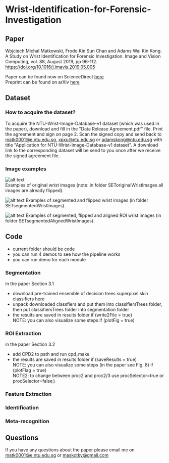 # Wrist-Identification-for-Forensic-Investigation

## Paper
Wojciech Michal Matkowski, Frodo Kin Sun Chan and Adams Wai Kin Kong. A Study on Wrist Identification for Forensic Investigation. Image and Vision Computing, vol. 88, August 2019, pp 96-112. https://doi.org/10.1016/j.imavis.2019.05.005

Paper can be found now on ScienceDirect [here](https://www.sciencedirect.com/science/article/pii/S0262885619300733)\
Preprint can be found on arXiv [here](https://arxiv.org/pdf/1910.03213.pdf)

## Dataset
### How to acquire the dataset?
To acquire the NTU-Wrist-Image-Database-v1 dataset (which was used in the paper), download and fill in the "Data Release Agreement.pdf" file. Print the agreement and sign on page 2. Scan the signed copy and send back to matk0001@e.ntu.edu.sg, xpxu@ntu.edu.sg or adamskong@ntu.edu.sg with title "Application for NTU-Wrist-Image-Database-v1 dataset". A download link to the corresponding dataset will be send to you once after we receive the signed agreement file.

### Image examples
![alt text](https://github.com/matkowski-voy/Wrist-Identification-for-Forensic-Investigation/blob/master/originalImages.png)\
Examples of original wrist images (note: in folder SEToriginalWristImages all images are already flipped). 

![alt text](https://github.com/matkowski-voy/Wrist-Identification-for-Forensic-Investigation/blob/master/segmentedImages.png)
Examples of segmented and flipped wrist images (in folder SETsegmentedWristImages). 

![alt text](https://github.com/matkowski-voy/Wrist-Identification-for-Forensic-Investigation/blob/master/segmentedROIImages.png)
Examples of segmented, flipped and aligned ROI wrist images (in folder SETsegmentedAlignedWristImages). 

## Code
- current folder should be code
- you can run 4 demos to see how the pipeline works
- you can run demo for each module 
### Segmentation
in the paper Section 3.1
- download pre-trained ensemble of decision trees superpixel skin classifiers [here](https://www.dropbox.com/s/zjkgms09zcf9eik/classifiersTrees.zip?dl=0)
- unpack downloaded classfiers and put them into classifiersTrees folder, then put classifiersTrees folder into segmentation folder
- the results are saved in results folder if (write2File = true)\
NOTE: you can also visualize some steps if (plotFig = true)

### ROI Extraction
in the paper Section 3.2
- add CPD2 to path and run cpd_make
- the results are saved in results folder if (saveResults = true)\
NOTE: you can also visualize some steps (in the paper see Fig. 8) if (plotFlag = true)\
NOTE2: to change between proc2 and proc2/3 use procSelector=true or procSelector=false;\

### Feature Extraction

### Identification

### Meta-recognition

## Questions
If you have any questions about the paper please email me on matk0001@e.ntu.edu.sg or maskotky@gmail.com
